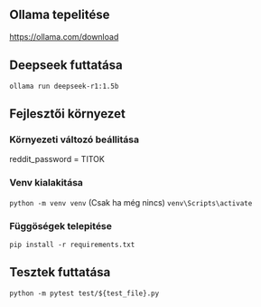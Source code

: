 ## Ollama tepelitése
https://ollama.com/download
## Deepseek futtatása
`ollama run deepseek-r1:1.5b`
## Fejlesztői környezet
### Környezeti változó beállitása
reddit_password = TITOK
### Venv kialakitása
`python -m venv venv` (Csak ha még nincs)
`venv\Scripts\activate`
### Függöségek telepitése
`pip install -r requirements.txt`
## Tesztek futtatása
`python -m pytest test/${test_file}.py`